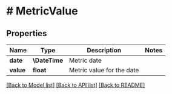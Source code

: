 # # MetricValue

## Properties

Name | Type | Description | Notes
------------ | ------------- | ------------- | -------------
**date** | **\DateTime** | Metric date |
**value** | **float** | Metric value for the date |

[[Back to Model list]](../../README.md#models) [[Back to API list]](../../README.md#endpoints) [[Back to README]](../../README.md)
